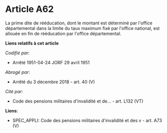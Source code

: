# Article A62

La prime dite de rééducation, dont le montant est déterminé par l'office départemental dans la limite du taux maximum fixé
par l'office national, est allouée en fin de rééducation par l'office départemental.

**Liens relatifs à cet article**

_Codifié par_:

  - Arrêté 1951-04-24 JORF 29 avril 1951

_Abrogé par_:

  - Arrêté du 3 décembre 2018 - art. 40 (V)

_Cité par_:

  - Code des pensions militaires d'invalidité et de... - art. L132 (VT)

**Liens**:

  - SPEC_APPLI: Code des pensions militaires d'invalidité et des v - art. A73 (V)
